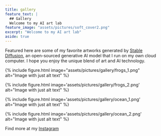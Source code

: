 ```yaml
---
title: gallery
feature_text: |
  ## Gallery
  Welcome to my AI art lab
feature_image: "assets/pictures/soft_cover2.png"
excerpt: "Welcome to my AI art lab"
aside: true
---
```


Featured here are some of my favorite artworks generated by [Stable Diffusion](https://en.wikipedia.org/wiki/Stable_Diffusion), an open-sourced generative AI model that I run on my own cloud computer. I hope you enjoy the unique blend of art and AI technology.

{% include figure.html image="assets/pictures/gallery/frogs_1.png" alt="Image with just alt text" %}

{% include figure.html image='assets/pictures/gallery/frogs_2.png' alt="Image with just alt text" %}

{% include figure.html image='assets/pictures/gallery/ocean_1.png' alt="Image with just alt text" %}

{% include figure.html image='assets/pictures/gallery/ocean_2.png' alt="Image with just alt text" %}

Find more at my [Instagram](https://www.instagram.com/anranandychen/?hl=en)



